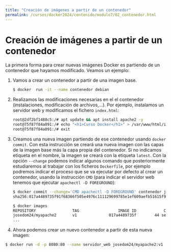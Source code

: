 ```yaml
---
title: "Creación de imágenes a partir de un contenedor"
permalink: /cursos/docker2024/contenido/modulo7/02_contenedor.html
---
```

# Creación de imágenes a partir de un contenedor

La primera forma para crear nuevas imágenes Docker es partiendo de un contenedor que hayamos modificado. Veamos un ejemplo:

1. Vamos a crear un contenedor a partir de una imagen base.

    ```bash
    $ docker  run -it --name contenedor debian 
    ```

2. Realizamos las modificaciones necesarias en el el contenedor (instalaciones, modificación de archivos,...). Por ejemplo, instalamos un servidor web y modificamos el fichero `index.html`:

    ```bash
    root@2df2bf1488c5:/# apt update && apt install apache2 -y
    root@75f87f84a091:/# echo "<h1>Curso Docker</h1>" > /var/www/html/index.html
    root@75f87f84a091:/# exit
    ```

3. Creamos una nueva imagen partiendo de ese contenedor usando `docker commit`. Con esta instrucción se creará una nueva imagen con las capas de la imagen base más la capa propia del contenedor. Si no indicamos etiqueta en el nombre, la imagen se creará con la etiqueta `latest`. Con la opción `--change` podemos indicar algunos comando que posteriormente estudiaremos al trabajar con los ficheros `Dockerfile`, por ejemplo podremos indicar el proceso que se va ejecutar por defecto al crear un contenedor, usando la instrucción `CMD` (para indicar el servidor web tenemos que ejecutar `apachectl -D FOREGROUND`):

    ```bash
    $ docker commit --change='CMD apachectl -D FOREGROUND' contenedor josedom24/myapache2:v1
    sha256:017a4489735f91f68366f505e4976c111129699785e1ef609aefb51615f98fc4

    $ docker images
    REPOSITORY                TAG                 IMAGE ID            CREATED             SIZE
    josedom24/myapache2       v1              017a4489735f        44 seconds ago      243MB
    ...
    ```

4. Ahora podemos crear un nuevo contenedor a partir de esta nueva imagen:

```bash
$ docker run -d -p 8080:80 --name servidor_web josedom24/myapache2:v1 
             
```
